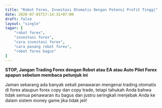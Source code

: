 ```yaml
---
title: "Robot Forex, Investasi Otomatis Dengan Potensi Profit Tinggi"
date: 2020-07-01T17:14:31+07:00
draft: false
layout: "single"
tagar: [
    "robot forex",
    "investasi forex",
    "cara investasi forex",
    "cara pasang robot forex",
    "robot forex bagus"
]
---
```


**STOP, Jangan Trading Forex dengan Robot atau EA atau Auto Pilot Forex apapun sebelum membaca petunjuk ini**

Jaman sekarang ada banyak sekali penawaran mengenai trading otomatis di forex ataupun forex copy dan copy trade, tetapi tahukah Anda bahwa tidak semua penawaran itu bagus dan justru seringkali menjebak Anda ke dalam sistem money game jika tidak jeli!